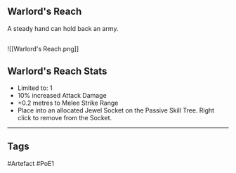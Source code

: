 ## Warlord's Reach
A steady hand can hold back an army.
##
![[Warlord's Reach.png]]
## Warlord's Reach Stats
- Limited to: 1
- 10% increased Attack Damage
- +0.2 metres to Melee Strike Range
- Place into an allocated Jewel Socket on the Passive Skill Tree. Right click to remove from the Socket.


---
## Tags
#Artefact
#PoE1